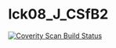 # lck08_J_CSfB2
<a href="https://scan.coverity.com/projects/wendyzhang1121-lck08_j_csfb2">
  <img alt="Coverity Scan Build Status"
       src="https://scan.coverity.com/projects/9544/badge.svg"/>
</a>
